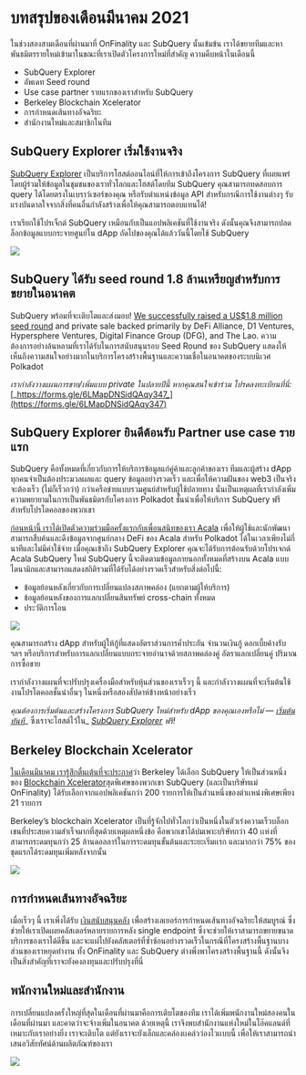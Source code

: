 # บทสรุปของเดือนมีนาคม 2021

ในช่วงสองสามเดือนที่ผ่านมาที่ OnFinality และ SubQuery นั้นเข้มข้น เราได้ขยายทีมและหาพันธมิตรรายใหม่เข้ามาในขณะที่เราเปิดตัวโครงการใหม่ที่สำคัญ ความคืบหน้าในเดือนนี้

- SubQuery Explorer
- อัพเดท Seed round
- Use case partner รายแรกของเราสำหรับ SubQuery
- Berkeley Blockchain Xcelerator
- การกำหนดเส้นทางอัจฉริยะ
- สำนักงานใหม่และสมาชิกในทีม

## SubQuery Explorer เริ่มใช้งานจริง

[SubQuery Explorer](https://explorer.subquery.network/) เป็นบริการโฮสต์ออนไลน์ที่ให้การเข้าถึงโครงการ SubQuery ที่เผยแพร่โดยผู้ร่วมให้ข้อมูลในชุมชนของเราทั่วโลกและโฮสต์โดยทีม SubQuery คุณสามารถทดสอบการ query ได้โดยตรงในเบราว์เซอร์ของคุณ หรือรับตำแหน่งข้อมูล API สำหรับกรณีการใช้งานต่างๆ รับแรงบันดาลใจจากสิ่งที่คนอื่นกำลังสร้างเพื่อให้คุณสามารถตอบแทนได้!

เราเรียกใช้โปรเจ็กต์ SubQuery เหมือนกับเป็นแอปพลิเคชันที่ใช้งานจริง ดังนั้นคุณจึงสามารถปลดล็อกข้อมูลแบบกระจายศูนย์ใน dApp ถัดไปของคุณได้แล้ววันนี้โดยใช้ SubQuery

![](https://miro.medium.com/max/1400/1*GE-Y6XKNOkj_MKY4ZuM5oQ.png)

## **SubQuery ได้รับ seed round 1.8 ล้านเหรียญสำหรับการขยายในอนาคต**

SubQuery พร้อมที่จะเติบโตและส่งมอบ! [We successfully raised a US$1.8 million seed round](../blogs/20210312-SubQuery-Raises-%241.8M-Seed-Round-for-Future-Expansion.md) and private sale backed primarily by DeFi Alliance, D1 Ventures, Hypersphere Ventures, Digital Finance Group (DFG), and The Lao. ความต้องการอย่างล้นหลามที่เราได้รับในการสนับสนุนรอบ Seed Round ของ SubQuery แสดงให้เห็นถึงความสนใจอย่างมากในบริการโครงสร้างพื้นฐานและความเชื่อในอนาคตของระบบนิเวศ Polkadot

_เรากำลังวางแผนการขาย/เพิ่มแบบ private ในปลายปีนี้ หากคุณสนใจเข้าร่วม โปรดลงทะเบียนที่นี่:_ [_https://forms.gle/6LMapDNSidQAqy347_](https://forms.gle/6LMapDNSidQAqy347)

## **SubQuery Explorer ยินดีต้อนรับ Partner use case รายแรก**

SubQuery คือทั้งหมดที่เกี่ยวกับการให้บริการข้อมูลแก่คู่ค้าและลูกค้าของเรา ทีมและผู้สร้าง dApp ทุกคนจำเป็นต้องประมวลผลและ query ข้อมูลอย่างรวดเร็ว และเพื่อให้ความฝันของ web3 เป็นจริง จะต้องเร็ว (ไม่ก็เร็วกว่า) กว่าเครือข่ายแบบรวมศูนย์สำหรับผู้ใช้ปลายทาง นั่นเป็นเหตุผลที่เรากำลังเพิ่มความพยายามในการเป็นพันธมิตรกับโครงการ Polkadot ชั้นนำเพื่อให้บริการ SubQuery ฟรีสำหรับโปรโตคอลของพวกเขา

[ก่อนหน้านี้ เราได้เปิดตัวความร่วมมือครั้งแรกกับเพื่อนสนิทของเรา Acala](../customer_announcements/20210316-SubQuery-Integrates-Acala-to-Aggregate-and-Serve-DeFi-Data-to-Polkadot-and-Kusama-Builders.md) เพื่อให้ผู้ใช้และนักพัฒนาสามารถสืบค้นและดึงข้อมูลจากศูนย์กลาง DeFi ของ Acala สำหรับ Polkadot ได้ในเวลาเพียงไม่กี่นาทีและไม่มีค่าใช้จ่าย เมื่อคุณเข้าถึง SubQuery Explorer คุณจะได้รับการต้อนรับด้วยโปรเจกต์ Acala SubQuery ใหม่ SubQuery นี้จะติดตามข้อมูลภายนอกทั้งหมดที่สร้างบน Acala แบบไดนามิกและสามารถแสดงสถิติรวมที่ได้รับได้อย่างรวดเร็วสำหรับสิ่งต่อไปนี้:

- ข้อมูลย้อนหลังเกี่ยวกับการเปลี่ยนแปลงสภาพคล่อง (แยกตามผู้ให้บริการ)
- ข้อมูลย้อนหลังของการแลกเปลี่ยนสินทรัพย์ cross-chain ทั้งหมด
- ประวัติการโอน

![](https://miro.medium.com/max/1400/0*LOig1jNfPTuVk73D)

คุณสามารถสร้าง dApp สำหรับผู้ให้กู้ที่แสดงอัตราส่วนการค้ำประกัน จำนวนเงินกู้ ดอกเบี้ยค้างรับ ฯลฯ หรือบริการสำหรับการแลกเปลี่ยนแบบกระจายอำนาจด้วยสภาพคล่องคู่ อัตราแลกเปลี่ยนคู่ ปริมาณการซื้อขาย

เรากำลังวางแผนที่จะปรับปรุงเครื่องมือสำหรับหุ้นส่วนของเราเร็วๆ นี้ และกำลังวางแผนที่จะเริ่มต้นใช้งานโปรโตคอลชั้นนำอื่นๆ ในหนึ่งหรือสองสัปดาห์ข้างหน้าอย่างเร็ว

_คุณต้องการเริ่มต้นและสร้างโครงการ SubQuery ใหม่สำหรับ dApp ของคุณเองหรือไม่ —_ [_เริ่มต้นทันที_](https://doc.subquery.network/quickstart.html)_ ซึ่งเราจะโฮสต์ไว้ใน_ [_SubQuery Explorer_](../blogs/20210305-Announcing-the-SubQuery-Explorer.md) _ฟรี!_

## **Berkeley Blockchain Xcelerator**

[ในเดือนมีนาคม เรารู้สึกตื่นเต้นที่จะประกาศ](../blogs/20210523-SubQuery-Joins-Berkeleys-Blockchain-Xcelerator.md)ว่า Berkeley ได้เลือก SubQuery ให้เป็นส่วนหนึ่งของ [Blockchain Xcelerator](https://www.xcelerator.berkeley.edu/)สุดพิเศษของพวกเขา SubQuery (และเป็นบริษัทแม่ OnFinality) ได้รับเลือกจากแอปพลิเคชันกว่า 200 รายการให้เป็นส่วนหนึ่งของตำเเหน่งพิเศษเพียง 21 รายการ

Berkeley’s blockchain Xcelerator เป็นที่รู้จักไปทั่วโลกว่าเป็นหนึ่งในตัวเร่งความเร็วบล็อกเชนที่ประสบความสำเร็จมากที่สุดด้วยเหตุผลหนึ่งข้อ คือพวกเขาได้บ่มเพาะบริษัทกว่า 40 เเห่งที่สามารถระดมทุนกว่า 25 ล้านดอลลาร์ในการระดมทุนขั้นต้นและระยะเริ่มเเรก และมากกว่า 75% ของชุดแรกได้ระดมทุนเพิ่มหลังจากนั้น

![](https://miro.medium.com/max/1400/0*t-_mRJaTnGDQO-VI)

## **การกำหนดเส้นทางอัจฉริยะ**

เมื่อเร็วๆ นี้ เราเพิ่งได้รับ [เงินสนับสนุนคลัง](https://kusama.polkassembly.io/treasury/72) เพื่อสร้างเลเยอร์การกำหนดเส้นทางอัจฉริยะให้สมบูรณ์ ซึ่งช่วยให้เราเปิดเผยคลัสเตอร์หลายรายการหลัง single endpoint ซึ่งจะช่วยให้เราสามารถขยายขนาดบริการของเราได้ดีขึ้น และจะแผ่ไปยังคลัสเตอร์ที่ซ้ำซ้อนอย่างรวดเร็วในกรณีที่โครงสร้างพื้นฐานบางส่วนของเราหยุดทำงาน ทั้ง OnFinality และ SubQuery ต่างพึ่งพาโครงสร้างพื้นฐานนี้ ดังนั้นจึงเป็นสิ่งสำคัญที่เราจะยังคงลงทุนและปรับปรุงที่นี่

## **พนักงานใหม่และสำนักงาน**

การเปลี่ยนแปลงครั้งใหญ่ที่สุดในเดือนที่ผ่านมาคือการเติบโตของทีม เราได้เพิ่มพนักงานใหม่สองคนในเดือนที่ผ่านมา และคาดว่าจะจ้างเพิ่มในอนาคต ด้วยเหตุนี้ เราจึงพบสำนักงานแห่งใหม่ในโอ๊คแลนด์ที่เหมาะกับเราอย่างยิ่ง เราจะเติบโต แต่ยังเราจะยังเล็กและคล่องเเคล่วว่องไวเเบบนี้ เพื่อให้เราสามารถนำเสนอวิสัยทัศน์ด้านผลิตภัณฑ์ของเรา

![](https://miro.medium.com/max/1400/1*cJZxerXHfgVGu4-7h2xw4Q.jpeg)
